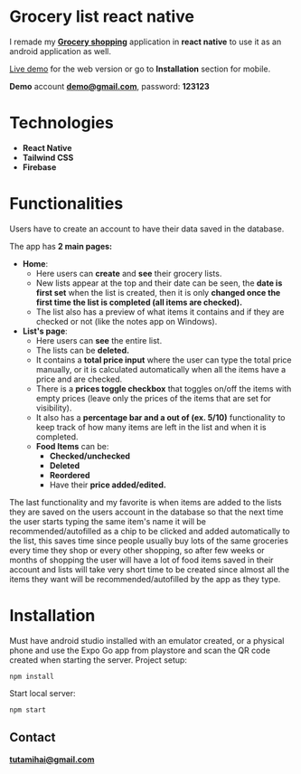 # Grocery list react native
I remade my **<a href="https://github.com/mihaituta/Grocery-list" rel="noreferrer" target="_blank">Grocery shopping</a>** application in **react native** to use it as an android application as well.

<a href="https://shopping-mt.netlify.app" rel="noreferrer" target="_blank">Live demo</a> for the web version or go to **Installation** section for mobile.

**Demo** account **demo@gmail.com**, password: **123123**

# Technologies

- **React Native**
- **Tailwind CSS**
- **Firebase**

# Functionalities
Users have to create an account to have their data saved in the database.

The app has **2 main pages:**
- **Home**:
    - Here users can **create** and **see** their grocery lists.
    - New lists appear at the top and their date can be seen, the **date is first set** when the list is created, then it is only **changed once the first time the list is completed (all items are checked).**
    - The list also has a preview of what items it contains and if they are checked or not (like the notes app on Windows).
- **List's page**:
    - Here users can **see** the entire list.
    - The lists can be **deleted.**
    - It contains a **total price input** where the user can type the total price manually, or it is calculated automatically when all the items have a price and are checked.
    - There is a **prices toggle checkbox** that toggles on/off the items with empty prices (leave only the prices of the items that are set for visibility).
    - It also has a **percentage bar and a out of (ex. 5/10)** functionality to keep track of how many items are left in the list and when it is completed.
    - **Food Items** can be:
        - **Checked/unchecked**
        - **Deleted**
        - **Reordered**
        - Have their **price added/edited.**

The last functionality and my favorite is when items are added to the lists they are saved on the users account in the database so that the next time the user starts typing the same item's name it will be recommended/autofilled as a chip to be clicked and added automatically to the list, this saves time since people usually buy lots of the same groceries every time they shop or every other shopping, so after few weeks or months of shopping the user will have a lot of food items saved in their account and lists will take very short time to be created since almost all the items they want will be recommended/autofilled by the app as they type.

# Installation
Must have android studio installed with an emulator created, or a physical phone and use the Expo Go app from playstore and scan the QR code created when starting the server.
Project setup:
```
npm install
```
Start local server:
```
npm start
```

## Contact
**tutamihai@gmail.com**